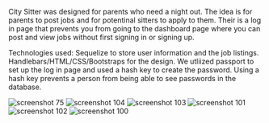 City Sitter was designed for parents who need a night out. The idea is for parents to post jobs and for potentinal sitters to apply to them. Their is a log in page that prevents you from going to the dashboard page where you can post and view jobs without first signing in or signing up. 

Technologies used: 
  Sequelize to store user information and the job listings. 
  Handlebars/HTML/CSS/Bootstraps for the design. 
  We utliized passport to set up the log in page and used a hash key to create the password. Using a hash key prevents a person from being   able to see passwords in the database. 
  
  
 ![screenshot 75](https://user-images.githubusercontent.com/38323356/45836626-5f728300-bcdb-11e8-86cd-98ebb39cb3ad.png)
![screenshot 104](https://user-images.githubusercontent.com/38323356/45836637-64373700-bcdb-11e8-8b9c-ed995f76cac6.png)
![screenshot 103](https://user-images.githubusercontent.com/38323356/45836642-6a2d1800-bcdb-11e8-8345-e9f6c917e521.png)
![screenshot 101](https://user-images.githubusercontent.com/38323356/45836653-7022f900-bcdb-11e8-95fa-46f6b02b1f61.png)
![screenshot 102](https://user-images.githubusercontent.com/38323356/45836663-7618da00-bcdb-11e8-8fb5-7520cc201cd7.png)
![screenshot 100](https://user-images.githubusercontent.com/38323356/45836674-7c0ebb00-bcdb-11e8-980d-740aaf36a182.png)
